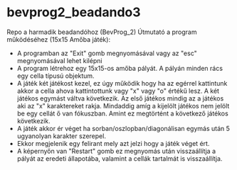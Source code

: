 # bevprog2_beadando3
Repo a harmadik beadandóhoz (BevProg_2)
Útmutató a program működéséhez (15x15 Amőba játék):
  - A programban az  "Exit" gomb megnyomásával vagy az "esc" megnyomásával lehet kilépni
  - A program létrehoz egy 15x15-os amőba pályát. A pályán minden rács egy cella típusú objektum.
  - A játék két játékost kezel, ez úgy működik hogy ha az egérrel kattintunk akkor a cella ahova
    kattintottunk vagy "x" vagy "o" értékű lesz. A két játékos egymást váltva következik.
    Az első játékos mindig az a játékos aki az "x" karaktereket rakja.
    Mindaddig amíg a kijelölt játékos nem jelölt be egy cellát ő van fókuszban. Amint ez megtörtént a következő játékos következik.
  - A játék akkor ér véget ha sorban/oszlopban/diagonálisan egymás után 5 ugyanolyan karakter szerepel.
  - Ekkor megjelenik egy felirant mely azt jelzi hogy a játék véget ért.
  - A képernyőn van "Restart" gomb ez megnyomás után visszaállítja a pályát az eredeti állapotába, valamint a cellák tartalmát is visszaállítja.


